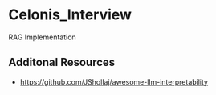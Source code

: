# Celonis_Interview
RAG Implementation


## Additonal Resources 

- https://github.com/JShollaj/awesome-llm-interpretability